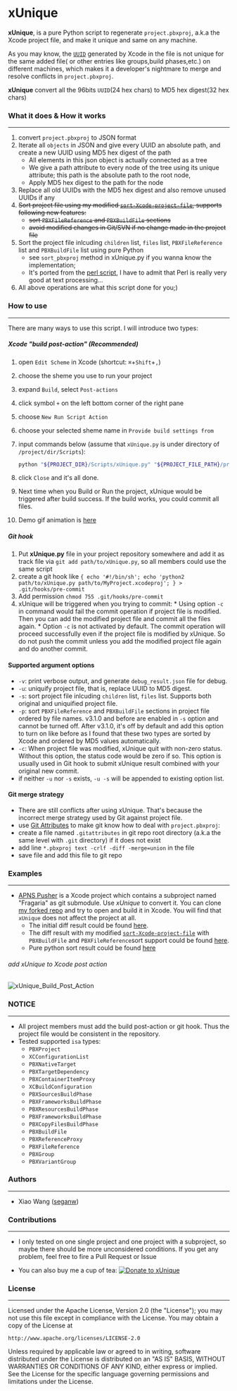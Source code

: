 xUnique
=======

**xUnique**, is a pure Python script to regenerate `project.pbxproj`, a.k.a the Xcode project file, and make it unique and same on any machine.
 
As you may know, the [`UUID`](http://www.ietf.org/rfc/rfc4122.txt) generated by Xcode in the file is not unique for the same added file( or other entries like groups,build phases,etc.) on different machines, which makes it a developer's nightmare to merge and resolve conflicts in `project.pbxproj`.

**xUnique** convert all the 96bits `UUID`(24 hex chars) to MD5 hex digest(32 hex chars)

### What it does & How it works
----------------
1. convert `project.pbxproj` to JSON format
2. Iterate all `objects` in JSON and give every UUID an absolute path, and create a new UUID using MD5 hex digest of the path
	* All elements in this json object is actually connected as a tree
	* We give a path attribute to every node of the tree using its unique attribute; this path is the absolute path to the root node, 
	* Apply MD5 hex digest to the path for the node
3. Replace all old UUIDs with the MD5 hex digest and also remove unused UUIDs if any
4. ~~Sort project file using my modified [`sort-Xcode-project-file`](https://github.com/truebit/webkit/commits/master/Tools/Scripts/sort-Xcode-project-file), supports following new features:~~ 
    * ~~sort `PBXFileReference` and `PBXBuildFile` sections~~
    * ~~avoid modified changes in Git/SVN if no change made in the project file~~
4. Sort the project file inlcuding `children` list, `files` list, `PBXFileReference` list and `PBXBuildFile` list using pure Python 
	* see `sort_pbxproj` method in xUnique.py if you wanna know the implementation;
	* It's ported from the [perl script](https://github.com/truebit/webkit/commits/master/Tools/Scripts/sort-Xcode-project-file), I have to admit that Perl is really very good at text processing...
5. All above operations are what this script done for you;)


### How to use
--------------
There are many ways to use this script. I will introduce two types:

##### Xcode "build post-action" (Recommended)
  1. open `Edit Scheme` in Xcode (shortcut: `⌘`+`Shift`+`,`)
  2. choose the sheme you use to run your project
  3. expand `Build`, select `Post-actions`
  4. click symbol `+` on the left bottom corner of the right pane
  5. choose `New Run Script Action`
  6. choose your selected sheme name in `Provide build settings from`
  7. input commands below (assume that `xUnique.py` is under directory of `/project/dir/Scripts`):
  
     ```bash
     python "${PROJECT_DIR}/Scripts/xUnique.py" "${PROJECT_FILE_PATH}/project.pbxproj"
     ```
  8. click `Close` and it's all done.
  9. Next time when you Build or Run the project, xUnique would be triggered after build success. If the build works, you could commit all files.
  10. Demo gif animation is [here](#add-xunique-to-xcode-post-action)
     
##### Git hook
  1. Put **xUnique.py** file in your project repository somewhere and add it as track file via `git add path/to/xUnique.py`, so all members could use the same script
  2. create a git hook like `{ echo '#!/bin/sh'; echo 'python2 path/to/xUnique.py path/to/MyProject.xcodeproj'; } > .git/hooks/pre-commit`
  3. Add permission `chmod 755 .git/hooks/pre-commit` 
  4. xUnique will be triggered when you trying to commit:
  	* Using option `-c` in command would fail the commit operation if project file is modified. Then you can add the modified project file and commit all the files again.
  	* Option `-c` is not activated by default. The commit operation will proceed successfully even if the project file is modified by xUnique. So do not push the commit unless you add the modified project file again and do another commit.

#### Supported argument options
* `-v`: print verbose output, and generate `debug_result.json` file for debug.
* `-u`: uniquify project file, that is, replace UUID to MD5 digest.
* `-s`: sort project file inlcuding `children` list, `files` list. Supports both original and uniquified project file. 
* `-p`: sort `PBXFileReference` and `PBXBuildFile` sections in project file ordered by file names. v3.1.0 and before are enabled in `-s` option and cannot be turned off. After v3.1.0, it's off by default and add this option to turn on like before as I found that these two types are sorted by Xcode and ordered by MD5 values automatically.
* `-c`: When project file was modified, xUnique quit with non-zero status. Without this option, the status code would be zero if so. This option is usually used in Git hook to submit xUnique result combined with your original new commit.
* if neither `-u` nor `-s` exists, `-u -s` will be appended to existing option list.

    
#### Git merge strategy
* There are still conflicts after using xUnique. That's because the incorrect merge strategy used by Git against project file.
* use [Git Attributes](http://git-scm.com/book/en/Customizing-Git-Git-Attributes) to make git know how to deal with `project.pbxproj`:
* create a file named `.gitattributes` in git repo root directory (a.k.a the same level with `.git` directory) if it does not exist
* add line `*.pbxproj text -crlf -diff -merge=union` in the file
* save file and add this file to git repo
      

### Examples
------------
* [APNS Pusher](https://github.com/blommegard/APNS-Pusher) is a Xcode project which contains a subproject named "Fragaria" as git submodule. Use _xUnique_ to convert it. You can clone [my forked repo](https://github.com/truebit/APNS-Pusher) and try to open and build it in Xcode. You will find that `xUnique` does not affect the project at all.
  * The initial diff result could be found [here](https://github.com/truebit/APNS-Pusher/commit/fb27af54627ca0836aa5eb847766441b991220bf).
  * The diff result with my modified [`sort-Xcode-project-file`](https://github.com/truebit/webkit/blob/7afa105d20fccdec68d8bd778b649409f17cbdc0/Tools/Scripts/sort-Xcode-project-file) with `PBXBuildFile` and `PBXFileReference`sort support could be found [here](https://github.com/truebit/APNS-Pusher/commit/d5ff3dc053c4be96d6c209cc9ced890faad263c9). 
  * Pure python sort result could be found [here](https://github.com/truebit/APNS-Pusher/commit/f79d182b0b5892cbb889b67242845807689bd5e4)

###### add xUnique to Xcode post action
![xUnique_Build_Post_Action](https://raw.github.com/truebit/xUnique/gif/xUnique_Build_Post_Action.gif)

### NOTICE
----------
* All project members must add the build post-action or git hook. Thus the project file would be consistent in the repository.
* Tested supported `isa` types:
    * `PBXProject`
    * `XCConfigurationList`
    * `PBXNativeTarget`
    * `PBXTargetDependency`
    * `PBXContainerItemProxy`
    * `XCBuildConfiguration`
    * `PBXSourcesBuildPhase`
    * `PBXFrameworksBuildPhase`
    * `PBXResourcesBuildPhase`
    * `PBXFrameworksBuildPhase`
    * `PBXCopyFilesBuildPhase`
    * `PBXBuildFile`
    * `PBXReferenceProxy`
    * `PBXFileReference`
    * `PBXGroup`
    * `PBXVariantGroup`


### Authors
-----------
* Xiao Wang ([seganw](http://fclef.wordpress.com/about))

### Contributions
-----------------
* I only tested on one single project and one project with a subproject, so maybe there should be more unconsidered conditions. 
If you get any problem, feel free to fire a Pull Request or Issue

* You can also buy me a cup of tea: [![Donate to xUnique](https://www.paypalobjects.com/en_US/i/btn/btn_donate_SM.gif)](https://www.paypal.com/cgi-bin/webscr?cmd=_donations&business=QQNATFYESVT76&item_name=xUnique)



### License
-----------
Licensed under the Apache License, Version 2.0 (the "License"); you may not
use this file except in compliance with the License. You may obtain a copy of
the License at

    http://www.apache.org/licenses/LICENSE-2.0

Unless required by applicable law or agreed to in writing, software
distributed under the License is distributed on an "AS IS" BASIS, WITHOUT
WARRANTIES OR CONDITIONS OF ANY KIND, either express or implied. See the
License for the specific language governing permissions and limitations under
the License.
